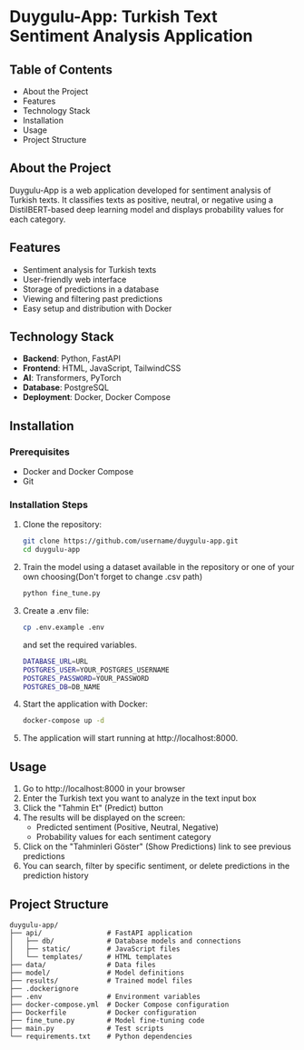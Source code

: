 # Duygulu-App: Turkish Text Sentiment Analysis Application

## Table of Contents
- About the Project
- Features
- Technology Stack
- Installation
- Usage
- Project Structure

## About the Project

Duygulu-App is a web application developed for sentiment analysis of Turkish texts. It classifies texts as positive, neutral, or negative using a DistilBERT-based deep learning model and displays probability values for each category.

## Features

- Sentiment analysis for Turkish texts
- User-friendly web interface
- Storage of predictions in a database
- Viewing and filtering past predictions
- Easy setup and distribution with Docker

## Technology Stack

- **Backend**: Python, FastAPI
- **Frontend**: HTML, JavaScript, TailwindCSS
- **AI**: Transformers, PyTorch
- **Database**: PostgreSQL
- **Deployment**: Docker, Docker Compose

## Installation

### Prerequisites
- Docker and Docker Compose
- Git

### Installation Steps

1. Clone the repository:
   ```bash
   git clone https://github.com/username/duygulu-app.git
   cd duygulu-app
   ```

2. Train the model using a dataset available in the repository or one of your own choosing(Don't forget to change .csv path)
   ```bash
   python fine_tune.py
   ```

3. Create a .env file:
   ```bash
   cp .env.example .env
   ```
   and set the required variables.
   ```bash
   DATABASE_URL=URL
   POSTGRES_USER=YOUR_POSTGRES_USERNAME
   POSTGRES_PASSWORD=YOUR_PASSWORD
   POSTGRES_DB=DB_NAME
   ```

4. Start the application with Docker:
   ```bash
   docker-compose up -d
   ```

5. The application will start running at http://localhost:8000.

## Usage

1. Go to http://localhost:8000 in your browser
2. Enter the Turkish text you want to analyze in the text input box
3. Click the "Tahmin Et" (Predict) button
4. The results will be displayed on the screen:
   - Predicted sentiment (Positive, Neutral, Negative)
   - Probability values for each sentiment category
5. Click on the "Tahminleri Göster" (Show Predictions) link to see previous predictions
6. You can search, filter by specific sentiment, or delete predictions in the prediction history

## Project Structure

```
duygulu-app/
├── api/                # FastAPI application
│   ├── db/             # Database models and connections
│   ├── static/         # JavaScript files
│   └── templates/      # HTML templates
├── data/               # Data files
├── model/              # Model definitions
├── results/            # Trained model files
├── .dockerignore
├── .env                # Environment variables
├── docker-compose.yml  # Docker Compose configuration
├── Dockerfile          # Docker configuration
├── fine_tune.py        # Model fine-tuning code
├── main.py             # Test scripts
└── requirements.txt    # Python dependencies
```